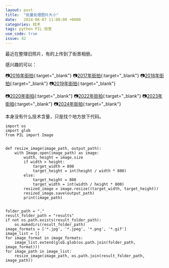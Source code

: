 ```yaml
---
layout: post
title:  "批量处理图片大小"
date:   2024-06-07 11:00:00 +0800
categories: 技术
tags: python PIL 街景
use_code: true
issue: 42
---
```

最近在整理旧照片，有的上传到了街景相册。

感兴趣的可以：

:camera:[2016年街拍](/photos/#street_view_2016){:target="_blank"} :camera:[2017年街拍](/photos/#street_view_2017){:target="_blank"} 
:camera:[2018年街拍](/photos/#street_view_2018){:target="_blank"} :camera:[2019年街拍](/photos/#street_view_2019){:target="_blank"}

:camera:[2020年街拍](/photos/#street_view_2020){:target="_blank"} :camera:[2022年街拍](/photos/#street_view_2022){:target="_blank"} 
:camera:[2023年街拍](/photos/#street_view_2023){:target="_blank"} :camera:[2024年街拍](/photos/#street_view_2024){:target="_blank"} 

本身没有什么技术含量，只是找个地方放下代码。

<!--more-->

    import os
    import glob
    from PIL import Image
    
    
    def resize_image(image_path, output_path):
        with Image.open(image_path) as image:
            width, height = image.size
            if width > height:
                target_width = 800
                target_height = int(height / width * 800)
            else:
                target_height = 800
                target_width = int(width / height * 800)
            resized_image = image.resize((target_width, target_height))
            resized_image.save(output_path)
            print(image_path)
    
    
    folder_path = "."
    result_folder_path = "results"
    if not os.path.exists(result_folder_path):
        os.makedirs(result_folder_path)
    image_formats = ['*.jpg', '*.jpeg', '*.png', '*.gif']
    image_list = []
    for image_format in image_formats:
        image_list.extend(glob.glob(os.path.join(folder_path, image_format)))
    for image_path in image_list:
        resize_image(image_path, os.path.join(result_folder_path, image_path))
